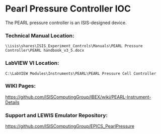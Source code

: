 # Pearl Pressure Controller IOC

The PEARL pressure controller is an ISIS-designed device. 

### Technical Manual Location: 

`\\isis\shares\ISIS_Experiment_Controls\Manuals\PEARL Pressure Controller\PEARL handbook_v3_5.docx`

### LabVIEW VI Location: 

`C:\LabVIEW Modules\Instruments\PEARL\PEARL Pressure Cell Controller`

### WIKI Pages: 

https://github.com/ISISComputingGroup/IBEX/wiki/PEARL-Instrument-Details

### Support and LEWIS Emulator Repository: 

https://github.com/ISISComputingGroup/EPICS_PearlPressure
